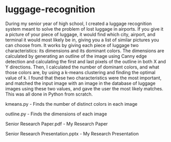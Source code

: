 # luggage-recognition

During my senior year of high school, I created a luggage recognition system meant to solve the problem of lost luggage in airports. If you give it a picture of your piece of luggage, it would find which city, airport, and terminal it would most likely be in, giving you a list of similar pictures you can choose from. It works by giving each piece of luggage two characteristics: its dimensions and its dominant colors. The dimensions are calculated by generating an outline of the image using Canny edge detection and calculating the first and last pixels of the outline in both X and Y directions. Then, I calculated the number of dominant colors, and what those colors are, by using a k-means clustering and finding the optimal value of k. I found that these two characteristics were the most important, and matched the input image with an image in the database of luggage images using these two values, and gave the user the most likely matches. This was all done in Python from scratch.

kmeans.py - Finds the number of distinct colors in each image

outline.py - Finds the dimensions of each image

Senior Research Paper.pdf - My Research Paper

Senior Research Presentation.pptx - My Research Presentation

